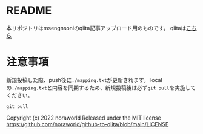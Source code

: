 # README
本リポジトリはmsengnsoniのqiita記事アップロード用のものです。
qiitaは[こちら](https://qiita.com/msengnsoni)

# 注意事項
新規投稿した際、push後に`./mapping.txt`が更新されます。
localの`./mapping.txt`と内容を同期するため、新規投稿後は必ず`git pull`を実施してください。

```
git pull
```

Copyright (c) 2022 noraworld
Released under the MIT license
<https://github.com/noraworld/github-to-qiita/blob/main/LICENSE>
